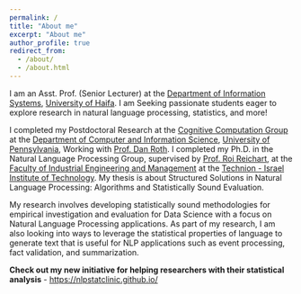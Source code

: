 ```yaml
---
permalink: /
title: "About me"
excerpt: "About me"
author_profile: true
redirect_from: 
  - /about/
  - /about.html
---
```

I am an Asst. Prof. (Senior Lecturer) at the <a href =  "https://is-web.hevra.haifa.ac.il/index.php/en/">Department of Information Systems</a>, <a href = "https://www.haifa.ac.il/?lang=en">University of Haifa</a>. I am Seeking passionate students eager to explore research in natural language processing, statistics, and more!

I completed my Postdoctoral Research at the <a href = "https://cogcomp.seas.upenn.edu/">Cognitive Computation Group</a> at the <a href = "https://www.cis.upenn.edu/">Department of Computer and Information Science</a>, <a href = "https://home.www.upenn.edu/">University of Pennsylvania</a>, Working with <a href = "https://www.cis.upenn.edu/~danroth/">Prof. Dan Roth</a>.
I completed my Ph.D. in the Natural Language Processing Group, supervised by <a href = "https://ie.technion.ac.il/~roiri/">Prof. Roi Reichart</a>, at the <a href = "http://ie.technion.ac.il">Faculty of Industrial Engineering and Management</a> at the <a href = "http://www.technion.ac.il">Technion - Israel Institute of Technology</a>. My thesis is about Structured Solutions in Natural Language Processing: Algorithms and Statistically Sound Evaluation. 

<!--- My research involves building and investigating algorithms for structured prediction, with a focus on algorithms for NLP applications. I am interested in NLP, machine learning, statistics, probability, operation research and optimization.--->

My research involves developing statistically sound methodologies for empirical investigation and evaluation for Data Science with a focus on Natural Language Processing applications. As part of my research, I am also looking into ways to leverage the statistical properties of language to generate text that is useful for NLP applications such as event processing, fact validation, and summarization.

<strong>Check out my new initiative for helping researchers with their statistical analysis</strong> - <a href = "https://nlpstatclinic.github.io/">https://nlpstatclinic.github.io/
